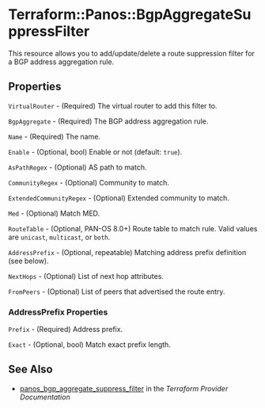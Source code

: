 # Terraform::Panos::BgpAggregateSuppressFilter

This resource allows you to add/update/delete a route suppression filter for a
BGP address aggregation rule.

## Properties

`VirtualRouter` - (Required) The virtual router to add this filter to.

`BgpAggregate` - (Required) The BGP address aggregation rule.

`Name` - (Required) The name.

`Enable` - (Optional, bool) Enable or not (default: `true`).

`AsPathRegex` - (Optional) AS path to match.

`CommunityRegex` - (Optional) Community to match.

`ExtendedCommunityRegex` - (Optional) Extended community to match.

`Med` - (Optional) Match MED.

`RouteTable` - (Optional, PAN-OS 8.0+) Route table to match rule.  Valid
values are `unicast`, `multicast`, or `both`.

`AddressPrefix` - (Optional, repeatable) Matching address prefix definition
(see below).

`NextHops` - (Optional) List of next hop attributes.

`FromPeers` - (Optional) List of peers that advertised the route entry.

### AddressPrefix Properties

`Prefix` - (Required) Address prefix.

`Exact` - (Optional, bool) Match exact prefix length.


## See Also

* [panos_bgp_aggregate_suppress_filter](https://www.terraform.io/docs/providers/panos/r/bgp_aggregate_suppress_filter.html) in the _Terraform Provider Documentation_